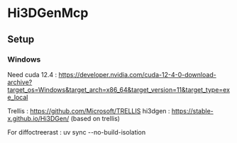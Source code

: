 # Hi3DGenMcp

## Setup
### Windows
Need cuda 12.4 : https://developer.nvidia.com/cuda-12-4-0-download-archive?target_os=Windows&target_arch=x86_64&target_version=11&target_type=exe_local

Trellis : https://github.com/Microsoft/TRELLIS
hi3dgen : https://stable-x.github.io/Hi3DGen/ (based on trellis)

For diffoctreerast :
uv sync --no-build-isolation 